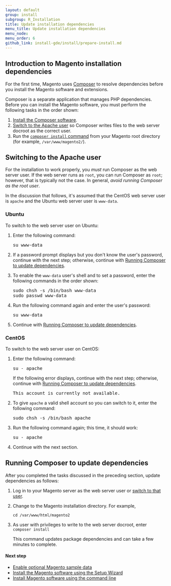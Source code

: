 ```yaml
---
layout: default
group: install
subgroup: R_Installation
title: Update installation dependencies
menu_title: Update installation dependencies 
menu_node:
menu_order: 6
github_link: install-gde/install/prepare-install.md
---
```


<h2 id="install-update-depend">Introduction to Magento installation dependencies</h2>

For the first time, Magento uses <a href="http://getcomposer.org">Composer</a> to resolve dependencies before you install the Magento software and extensions.

Composer is a separate application that manages PHP dependencies. Before you can install the Magento software, you must perform the following tasks in the order shown:

1.	<a href="{{ site.gdeurl }}install-gde/install/composer-clone.html">Install the Composer software</a>.
2.	<a href="#install-update-depend-apache">Switch to the Apache user</a> so Composer writes files to the web server docroot as the correct user.
2.	Run the <a href="#install-composer-install">`composer install` command</a> from your Magento root directory (for example, `/var/www/magento2/`).

<h2 id="install-update-depend-apache">Switching to the Apache user</h2>

For the installation to work properly, you *must* run Composer as the web server user. If the web server runs as `root`, you can run Composer as `root`; however, that is typically not the case. In general, *avoid running Composer as the root user*.

In the discussion that follows, it's assumed that the CentOS web server user is `apache` and the Ubuntu web server user is `www-data`.

<h3 id="install-update-depend-apache-ubuntu">Ubuntu</h3>

To switch to the web server user on Ubuntu:

1.	Enter the following command:

	<pre>su www-data</pre>

2.	If a password prompt displays but you don't know the user's password, continue with the next step; otherwise, continue with <a href="install-composer-install">Running Composer to update dependencies</a>.

3.	To enable the `www-data` user's shell and to set a password, enter the following commands in the order shown:

	<pre>sudo chsh -s /bin/bash www-data
	sudo passwd www-data</pre>

4.	Run the following command again and enter the user's password:

	<pre>su www-data</pre>

5.	Continue with <a href="#install-composer-install">Running Composer to update dependencies</a>.

<h3 id="install-update-depend-apache-centos">CentOS</h3>

To switch to the web server user on CentOS:

1.	Enter the following command:

	<pre>su - apache</pre>

	If the following error displays, continue with the next step; otherwise, continue with <a href="install-composer-install">Running Composer to update dependencies</a>.

	<pre>This account is currently not available.</pre>

2.	To give `apache` a valid shell account so you can switch to it, enter the following command:

	<pre>sudo chsh -s /bin/bash apache</pre>

3.	Run the following command again; this time, it should work:

	<pre>su - apache</pre>

3.	Continue with the next section.

<h2 id="install-composer-install">Running Composer to update dependencies</h2>

After you completed the tasks discussed in the preceding section, update dependencies as follows:

1.	Log in to your Magento server as the web server user or <a href="#install-update-depend-apache">switch to that user</a>.
2.	Change to the Magento installation directory. For example,

	`cd /var/www/html/magento2`

3.	As user with privileges to write to the web server docroot, enter `composer install`

	This command updates package dependencies and can take a few minutes to complete.

#### Next step

*	<a href="{{ site.gdeurl }}install-gde/install/sample-data.html">Enable optional Magento sample data</a>
*	<a href="{{ site.gdeurl }}install-gde/install/install-web.html">Install the Magento software using the Setup Wizard</a>
*	<a href="{{ site.gdeurl }}install-gde/install/install-cli.html">Install Magento software using the command line</a>